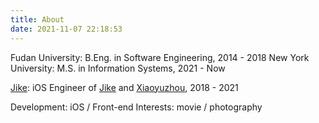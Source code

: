 ```yaml
---
title: About
date: 2021-11-07 22:18:53
---
```


Fudan University: B.Eng. in Software Engineering, 2014 - 2018
New York University: M.S. in Information Systems, 2021 - Now

[Jike](https://www.okjike.com): iOS Engineer of [Jike](https://apps.apple.com/us/app/即刻-记录我-遇见你/id966129812) and [Xiaoyuzhou](https://apps.apple.com/us/app/小宇宙-一起听播客/id1488894313), 2018 - 2021

Development: iOS / Front-end
Interests: movie / photography
